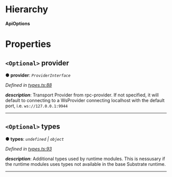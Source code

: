 

# Hierarchy

**ApiOptions**

# Properties

<a id="provider"></a>

## `<Optional>` provider

**● provider**: *`ProviderInterface`*

*Defined in [types.ts:88](https://github.com/polkadot-js/api/blob/3835736/packages/api/src/types.ts#L88)*

*__description__*: Transport Provider from rpc-provider. If not specified, it will default to connecting to a WsProvider connecting localhost with the default port, i.e. `ws://127.0.0.1:9944`

___
<a id="types"></a>

## `<Optional>` types

**● types**: *`undefined` | `object`*

*Defined in [types.ts:93](https://github.com/polkadot-js/api/blob/3835736/packages/api/src/types.ts#L93)*

*__description__*: Additional types used by runtime modules. This is nessusary if the runtime modules uses types not available in the base Substrate runtime.

___

